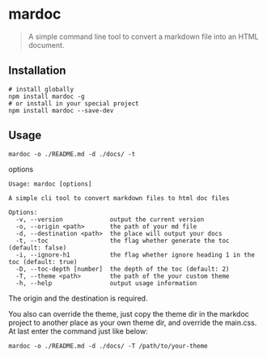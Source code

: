 # mardoc

> A simple command line tool to convert a markdown file into an HTML document.

## Installation

```shell
# install globally
npm install mardoc -g
# or install in your special project
npm install mardoc --save-dev
```

## Usage

```shell
mardoc -o ./README.md -d ./docs/ -t
```

options

```shell
Usage: mardoc [options]

A simple cli tool to convert markdown files to html doc files

Options:
  -v, --version             output the current version
  -o, --origin <path>       the path of your md file
  -d, --destination <path>  the place will output your docs
  -t, --toc                 the flag whether generate the toc (default: false)
  -i, --ignore-h1           the flag whether ignore heading 1 in the toc (default: true)
  -D, --toc-depth [number]  the depth of the toc (default: 2)
  -T, --theme <path>        the path of the your custom theme
  -h, --help                output usage information
```

The origin and the destination is required.

You also can override the theme, just copy the theme dir in the markdoc project to another place as your own theme dir, and override the main.css. At last enter the command just like below:

```shell
mardoc -o ./README.md -d ./docs/ -T /path/to/your-theme
```
